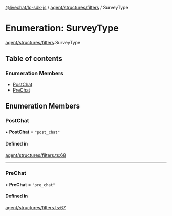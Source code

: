 [@livechat/lc-sdk-js](../README.md) / [agent/structures/filters](../modules/agent_structures_filters.md) / SurveyType

# Enumeration: SurveyType

[agent/structures/filters](../modules/agent_structures_filters.md).SurveyType

## Table of contents

### Enumeration Members

- [PostChat](agent_structures_filters.SurveyType.md#postchat)
- [PreChat](agent_structures_filters.SurveyType.md#prechat)

## Enumeration Members

### PostChat

• **PostChat** = ``"post_chat"``

#### Defined in

[agent/structures/filters.ts:68](https://github.com/livechat/lc-sdk-js/blob/10347df/src/agent/structures/filters.ts#L68)

___

### PreChat

• **PreChat** = ``"pre_chat"``

#### Defined in

[agent/structures/filters.ts:67](https://github.com/livechat/lc-sdk-js/blob/10347df/src/agent/structures/filters.ts#L67)
